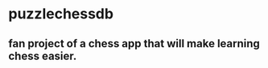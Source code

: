 # puzzlechessdb
<link rel="stylesheet" type="text/css" href="styles.css">
<h2 class="fade-in">fan project of a chess app that will make learning chess easier.</h2>
<img scr="https://user-images.githubusercontent.com/113934919/227656379-90a1aa87-f607-4975-a824-ab6515ae73de.png">

